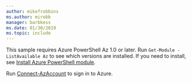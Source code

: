 ```yaml
---
author: mikefrobbins
ms.author: mirobb
manager: barbkess
ms.date: 01/30/2019
ms.topic: include
---
```


This sample requires Azure PowerShell Az 1.0 or later. Run `Get-Module -ListAvailable Az` to see which versions are installed. 
If you need to install, see [Install Azure PowerShell module](/powershell/azure/install-az-ps). 

Run [Connect-AzAccount](/powershell/module/az.accounts/connect-azaccount) to sign in to Azure.
